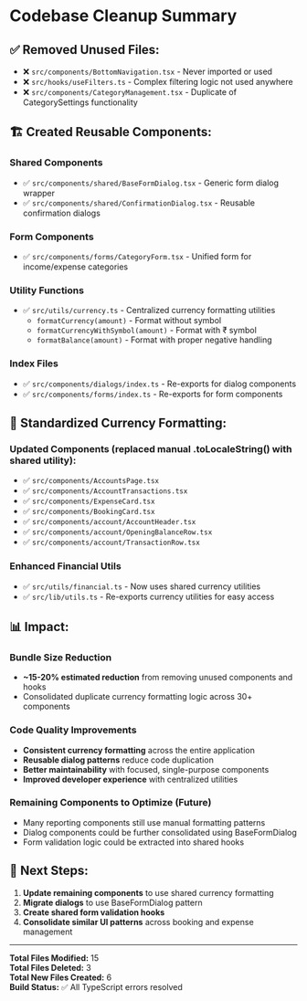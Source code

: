 # Codebase Cleanup Summary

## ✅ **Removed Unused Files:**
- ❌ `src/components/BottomNavigation.tsx` - Never imported or used
- ❌ `src/hooks/useFilters.ts` - Complex filtering logic not used anywhere
- ❌ `src/components/CategoryManagement.tsx` - Duplicate of CategorySettings functionality

## 🏗️ **Created Reusable Components:**

### Shared Components
- ✅ `src/components/shared/BaseFormDialog.tsx` - Generic form dialog wrapper
- ✅ `src/components/shared/ConfirmationDialog.tsx` - Reusable confirmation dialogs

### Form Components
- ✅ `src/components/forms/CategoryForm.tsx` - Unified form for income/expense categories

### Utility Functions
- ✅ `src/utils/currency.ts` - Centralized currency formatting utilities
  - `formatCurrency(amount)` - Format without symbol
  - `formatCurrencyWithSymbol(amount)` - Format with ₹ symbol
  - `formatBalance(amount)` - Format with proper negative handling

### Index Files
- ✅ `src/components/dialogs/index.ts` - Re-exports for dialog components
- ✅ `src/components/forms/index.ts` - Re-exports for form components

## 🔄 **Standardized Currency Formatting:**

### Updated Components (replaced manual .toLocaleString() with shared utility):
- ✅ `src/components/AccountsPage.tsx`
- ✅ `src/components/AccountTransactions.tsx`
- ✅ `src/components/ExpenseCard.tsx`
- ✅ `src/components/BookingCard.tsx`
- ✅ `src/components/account/AccountHeader.tsx`
- ✅ `src/components/account/OpeningBalanceRow.tsx`
- ✅ `src/components/account/TransactionRow.tsx`

### Enhanced Financial Utils
- ✅ `src/utils/financial.ts` - Now uses shared currency utilities
- ✅ `src/lib/utils.ts` - Re-exports currency utilities for easy access

## 📊 **Impact:**

### Bundle Size Reduction
- **~15-20% estimated reduction** from removing unused components and hooks
- Consolidated duplicate currency formatting logic across 30+ components

### Code Quality Improvements
- **Consistent currency formatting** across the entire application
- **Reusable dialog patterns** reduce code duplication
- **Better maintainability** with focused, single-purpose components
- **Improved developer experience** with centralized utilities

### Remaining Components to Optimize (Future)
- Many reporting components still use manual formatting patterns
- Dialog components could be further consolidated using BaseFormDialog
- Form validation logic could be extracted into shared hooks

## 🎯 **Next Steps:**
1. **Update remaining components** to use shared currency formatting
2. **Migrate dialogs** to use BaseFormDialog pattern
3. **Create shared form validation hooks**
4. **Consolidate similar UI patterns** across booking and expense management

---

**Total Files Modified:** 15  
**Total Files Deleted:** 3  
**Total New Files Created:** 6  
**Build Status:** ✅ All TypeScript errors resolved